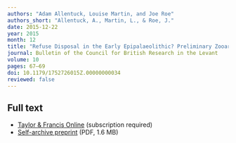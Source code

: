 ```yaml
---
authors: "Adam Allentuck, Louise Martin, and Joe Roe"
authors_short: "Allentuck, A., Martin, L., & Roe, J."
date: 2015-12-22
year: 2015
month: 12
title: "Refuse Disposal in the Early Epipalaeolithic? Preliminary Zooarchaeological Evidence from Kharaneh IV, Eastern Jordan"
journal: Bulletin of the Council for British Research in the Levant
volume: 10
pages: 67–69
doi: 10.1179/1752726015Z.00000000034
reviewed: false
---
```


## Full text

* [Taylor & Francis Online](https://www.tandfonline.com/doi/full/10.1179/1752726015Z.00000000034) (subscription required)
* [Self-archive preprint](/pdf/Allentuck_et_al_2015.pdf) (PDF, 1.6 MB)
